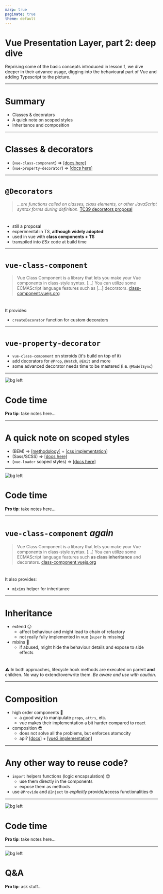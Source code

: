 ```yaml
---
marp: true
paginate: true
theme: default
---
```


# Vue Presentation Layer, part 2: deep dive

Reprising some of the basic concepts introduced in lesson 1, we dive deeper in their advance usage, digging into the behavioural part of Vue and adding Typescript to the picture.

---

# Summary

- Classes & decorators
- A quick note on scoped styles
- Inheritance and composition

---

# Classes & decorators
- (`vue-class-component`) => [[docs here]](https://class-component.vuejs.org)
- (`vue-property-decorator`) => [[docs here]](https://github.com/kaorun343/vue-property-decorator)

---

# `@Decorators`

>  *...are functions called on classes, class elements, or other JavaScript syntax forms during definition.* 
[TC39 decorators proposal](https://github.com/tc39/proposal-decorators)

#
- still a proposal
- experimental in TS, **although widely adopted**
- used in vue with **class components + TS**
- transpiled into *ESx* code at build time

---

# `vue-class-component`
> Vue Class Component is a library that lets you make your Vue components in class-style syntax. [...] You can utilize some ECMAScript language features such as [...] decorators.
[class-component.vuejs.org](https://class-component.vuejs.org/)

#
It provides: 
- `createDecorator` function for custom decorators

---

# `vue-property-decorator`

- `vue-class-component` on steroids (it's build on top of it)
- add decorators for `@Prop`, `@Watch`, `@Emit` and more
- some advanced decorator needs time to be mastered (i.e. `@ModelSync`)

---

![bg left](/assets/docs/code.jpg)

# Code time

**Pro tip**: take notes here...

---

# A quick note on scoped styles

- (BEM) => [[methodology]](https://en.bem.info/methodology/key-concepts/) + [[css implementation]](https://en.bem.info/methodology/css/)
- (Sass/SCSS) => [[docs here]](https://sass-lang.com)
- (`vue-loader` scoped styles) => [[docs here]](https://vue-loader.vuejs.org/guide/scoped-css.html#mixing-local-and-global-styles)

---

![bg left](/assets/docs/code.jpg)

# Code time

**Pro tip**: take notes here...

---

# `vue-class-component` *again*
> Vue Class Component is a library that lets you make your Vue components in class-style syntax. [...] You can utilize some ECMAScript language features such **as class inheritance** and decorators.
[class-component.vuejs.org](https://class-component.vuejs.org/)

#
It also provides:
- `mixins` helper for inheritance 

---

# Inheritance

- extend 😕
    - affect behaviour and might lead to chain of refactory
    - not really fully implemented in vue (`super` is missing)
- mixins 🤔
    - if abused, might hide the behaviour details and expose to side effects

#
⚠️ In both approaches, lifecycle hook methods are executed  on parent **and** children. No way to extend/overwrite them. *Be aware and use with caution*.

---

# Composition

- high order components 🙂
    - a good way to manipulate `props`, `attrs`, etc. 
    - vue makes their implementation a bit harder compared to react 
- composition 😎
    - does not solve all the problems, but enforces atomocity
    - api? [[docs]](https://v3.vuejs.org/guide/composition-api-introduction.html) + [[vue3 implementation]](https://v3.vuejs.org/api/composition-api.html)

---

# Any other way to reuse code?

- `import` helpers functions (logic encapsulation) 😉
    - use them directly in the components
    - expose them as methods
- use `@Provide` and `@Inject` to *explicitly* provide/access functionalities 🤓

---

![bg left](/assets/docs/code.jpg)

# Code time

**Pro tip**: take notes here...

---

![bg left](/assets/docs/qea.jpg)

# Q&A

**Pro tip**: ask stuff...

